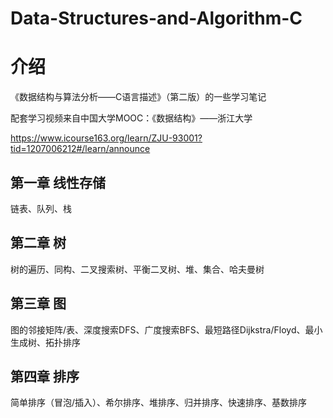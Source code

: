 # Data-Structures-and-Algorithm-C

# 介绍

《数据结构与算法分析——C语言描述》（第二版）的一些学习笔记

配套学习视频来自中国大学MOOC：《数据结构》——浙江大学

https://www.icourse163.org/learn/ZJU-93001?tid=1207006212#/learn/announce

## 第一章 线性存储
链表、队列、栈

## 第二章 树
树的遍历、同构、二叉搜索树、平衡二叉树、堆、集合、哈夫曼树

## 第三章 图
图的邻接矩阵/表、深度搜索DFS、广度搜索BFS、最短路径Dijkstra/Floyd、最小生成树、拓扑排序

## 第四章 排序
简单排序（冒泡/插入）、希尔排序、堆排序、归并排序、快速排序、基数排序